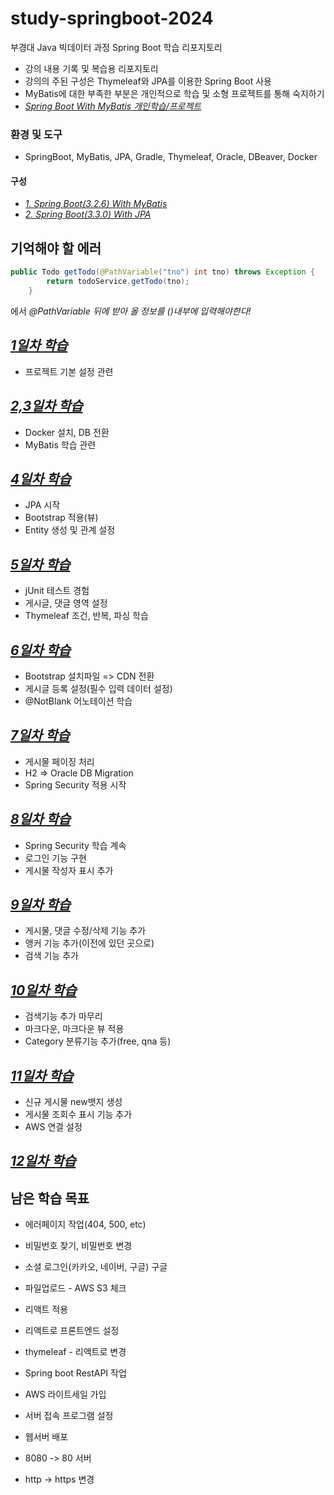 # study-springboot-2024
부경대 Java 빅데이터 과정 Spring Boot 학습 리포지토리
- 강의 내용 기록 및 복습용 리포지토리
- 강의의 주된 구성은 Thymeleaf와 JPA를 이용한 Spring Boot 사용
- MyBatis에 대한 부족한 부분은 개인적으로 학습 및 소형 프로젝트를 통해 숙지하기
- _[Spring Boot With MyBatis 개인학습/프로젝트](https://github.com/Koeyh/practice-SpringBoot)_

### 환경 및 도구
- SpringBoot, MyBatis, JPA, Gradle, Thymeleaf, Oracle, DBeaver, Docker

#### 구성
- _[1. Spring Boot(3.2.6) With MyBatis](https://github.com/Koeyh/study-springboot-2024/tree/main/spring02)_
- _[2. Spring Boot(3.3.0) With JPA](https://github.com/Koeyh/study-springboot-2024/tree/main/spring03/backboard)_

## 기억해야 할 에러
```java
public Todo getTodo(@PathVariable("tno") int tno) throws Exception {
        return todoService.getTodo(tno);
    }
```
에서 _@PathVariable 뒤에 받아 올 정보를 ()내부에 입력해야한다!_

## ***[1일차 학습](https://github.com/Koeyh/study-springboot-2024/blob/main/Day01.md)***
- 프로젝트 기본 설정 관련

## ***[2,3일차 학습](https://github.com/Koeyh/study-springboot-2024/blob/main/Day0203.md)***
- Docker 설치, DB 전환
- MyBatis 학습 관련

## ***[4일차 학습](https://github.com/Koeyh/study-springboot-2024/blob/main/Day04.md)***
- JPA 시작
- Bootstrap 적용(뷰)
- Entity 생성 및 관계 설정
  
## ***[5일차 학습](https://github.com/Koeyh/study-springboot-2024/blob/main/Day05.md)***
- jUnit 테스트 경험
- 게시글, 댓글 영역 설정
- Thymeleaf 조건, 반복, 파싱 학습
  
## ***[6일차 학습](https://github.com/Koeyh/study-springboot-2024/blob/main/Day06.md)***
- Bootstrap 설치파일 => CDN 전환
- 게시글 등록 설정(필수 입력 데이터 설정)
- @NotBlank 어노테이션 학습

## ***[7일차 학습](https://github.com/Koeyh/study-springboot-2024/blob/main/Day07.md)***
- 게시물 페이징 처리
- H2 => Oracle DB Migration
- Spring Security 적용 시작

## ***[8일차 학습](https://github.com/Koeyh/study-springboot-2024/blob/main/Day08.md)***
- Spring Security 학습 계속
- 로그인 기능 구현
- 게시물 작성자 표시 추가

## ***[9일차 학습](https://github.com/Koeyh/study-springboot-2024/blob/main/Day09.md)***
- 게시물, 댓글 수정/삭제 기능 추가
- 앵커 기능 추가(이전에 있던 곳으로)
- 검색 기능 추가

## ***[10일차 학습](https://github.com/Koeyh/study-springboot-2024/blob/main/Day10.md)***
- 검색기능 추가 마무리
- 마크다운, 마크다운 뷰 적용
- Category 분류기능 추가(free, qna 등)

## ***[11일차 학습](https://github.com/Koeyh/study-springboot-2024/blob/main/Day11.md)***
- 신규 게시물 new뱃지 생성
- 게시물 조회수 표시 기능 추가
- AWS 연결 설정

## ***[12일차 학습](https://github.com/Koeyh/study-springboot-2024/blob/main/Day12.md)***


## 남은 학습 목표

- 에러페이지 작업(404, 500, etc)
- 비밀번호 찾기, 비밀번호 변경
- 소셜 로그인(카카오, 네이버, 구글) 구글
- 파일업로드 - AWS S3 체크


- 리액트 적용
- 리액트로 프론트엔드 설정
- thymeleaf - 리액트로 변경
- Spring boot RestAPI 작업

- AWS 라이트세일 가입
- 서버 접속 프로그램 설정
- 웹서버 배포
- 8080 -> 80 서버
- http -> https 변경	
